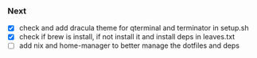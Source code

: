 ### Next 

- [x] check and add dracula theme for qterminal and terminator in setup.sh
- [x]  check if brew is install, if not install it and install deps in leaves.txt
- [ ] add nix and home-manager to better manage the dotfiles and deps 